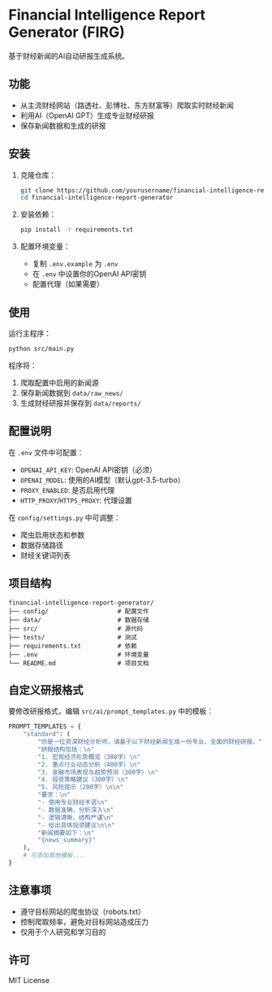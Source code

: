 # Financial Intelligence Report Generator (FIRG)

基于财经新闻的AI自动研报生成系统。

## 功能

- 从主流财经网站（路透社、彭博社、东方财富等）爬取实时财经新闻
- 利用AI（OpenAI GPT）生成专业财经研报
- 保存新闻数据和生成的研报

## 安装

1. 克隆仓库：
   ```bash
   git clone https://github.com/yourusername/financial-intelligence-report-generator.git
   cd financial-intelligence-report-generator
   ```

2. 安装依赖：
   ```bash
   pip install -r requirements.txt
   ```

3. 配置环境变量：
   - 复制 `.env.example` 为 `.env`
   - 在 `.env` 中设置你的OpenAI API密钥
   - 配置代理（如果需要）

## 使用

运行主程序：
```bash
python src/main.py
```

程序将：
1. 爬取配置中启用的新闻源
2. 保存新闻数据到 `data/raw_news/`
3. 生成财经研报并保存到 `data/reports/`

## 配置说明

在 `.env` 文件中可配置：

- `OPENAI_API_KEY`: OpenAI API密钥（必须）
- `OPENAI_MODEL`: 使用的AI模型（默认gpt-3.5-turbo）
- `PROXY_ENABLED`: 是否启用代理
- `HTTP_PROXY`/`HTTPS_PROXY`: 代理设置

在 `config/settings.py` 中可调整：
- 爬虫启用状态和参数
- 数据存储路径
- 财经关键词列表

## 项目结构

```
financial-intelligence-report-generator/
├── config/                   # 配置文件
├── data/                     # 数据存储
├── src/                      # 源代码
├── tests/                    # 测试
├── requirements.txt          # 依赖
├── .env                      # 环境变量
└── README.md                 # 项目文档
```

## 自定义研报格式

要修改研报格式，编辑 `src/ai/prompt_templates.py` 中的模板：

```python
PROMPT_TEMPLATES = {
    "standard": (
        "你是一位资深财经分析师，请基于以下财经新闻生成一份专业、全面的财经研报。"
        "研报结构包括：\n"
        "1. 宏观经济形势概览（300字）\n"
        "2. 重点行业动态分析（400字）\n"
        "3. 金融市场表现与趋势预测（300字）\n"
        "4. 投资策略建议（300字）\n"
        "5. 风险提示（200字）\n\n"
        "要求：\n"
        "- 使用专业财经术语\n"
        "- 数据准确，分析深入\n"
        "- 逻辑清晰，结构严谨\n"
        "- 给出具体投资建议\n\n"
        "新闻摘要如下：\n"
        "{news_summary}"
    ),
    # 可添加其他模板...
}
```

## 注意事项

- 遵守目标网站的爬虫协议（robots.txt）
- 控制爬取频率，避免对目标网站造成压力
- 仅用于个人研究和学习目的

## 许可

MIT License
